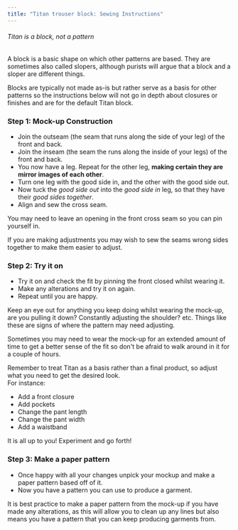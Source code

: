 ```yaml
---
title: "Titan trouser block: Sewing Instructions"
---
```


<Note>

###### Titan is a block, not a pattern

A block is a basic shape on which other patterns are based.
They are sometimes also called slopers, although purists will argue that a block and a sloper are different things.

Blocks are typically not made as-is but rather serve as a basis for other patterns so the instructions below will not go in depth about closures or finishes and are for the default Titan block.

</Note>

### Step 1: Mock-up Construction

- Join the outseam (the seam that runs along the side of your leg) of the front and back.
- Join the inseam (the seam the runs along the inside of your legs) of the front and back.
- You now have a leg. Repeat for the other leg, **making certain they are mirror images of each other**.
- Turn one leg with the good side in, and the other with the good side out.
- Now tuck the _good side out_ into the _good side in_ leg, so that they have their _good sides together_.
- Align and sew the cross seam.

<Note>

You may need to leave an opening in the front cross seam so you can pin yourself in.

</Note>

<Tip>

If you are making adjustments you may wish to sew the seams wrong sides together to make them easier to adjust.

</Tip>

### Step 2: Try it on

- Try it on and check the fit by pinning the front closed whilst wearing it.
- Make any alterations and try it on again.
- Repeat until you are happy.

<Tip>

Keep an eye out for anything you keep doing whilst wearing the mock-up, are you pulling it down? Constantly adjusting the shoulder? etc. Things like these are signs of where the pattern may need adjusting.

Sometimes you may need to wear the mock-up for an extended amount of time to get a better sense of the fit so don't be afraid to walk around in it for a couple of hours.

</Tip>

<Note>

Remember to treat Titan as a basis rather than a final product, so adjust what you need to get the desired look.\
For instance:

- Add a front closure
- Add pockets
- Change the pant length
- Change the pant width
- Add a waistband

It is all up to you! Experiment and go forth!

</Note>

### Step 3: Make a paper pattern

- Once happy with all your changes unpick your mockup and make a paper pattern based off of it.
- Now you have a pattern you can use to produce a garment.

<Note>

It is best practice to make a paper pattern from the mock-up if you have made any alterations, as this will allow you to clean up any lines but also means you have a pattern that you can keep producing garments from.

</Note>
